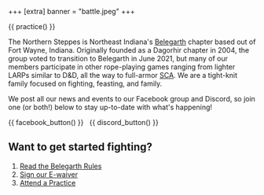 +++
[extra]
banner = "battle.jpeg"
+++

{{ practice() }}

The Northern Steppes is Northeast Indiana's [Belegarth](https://www.belegarth.com/) chapter based out of Fort Wayne, Indiana. Originally founded as a Dagorhir chapter in 2004, the group voted to transition to Belegarth in June 2021, but many of our members participate in other rope-playing games ranging from lighter LARPs similar to D&D, all the way to full-armor [SCA](https://www.sca.org/). We are a tight-knit family focused on fighting, feasting, and family.

We post all our news and events to our Facebook group and Discord, so join one (or both!) below to stay up-to-date with what's happening!

{{ facebook_button() }}
&nbsp;
{{ discord_button() }}

## Want to get started fighting? 

1. [Read the Belegarth Rules](https://www.belegarth.com/rules)
2. [Sign our E-waiver](https://docs.google.com/forms/d/e/1FAIpQLSf-AJHKh700hk1_VfvkvwKweod-ngWRfg2FHmFJNmy3kcTnnw/viewform)
3. [Attend a Practice](@/practice.md)

<!--
{% photo(url="2017-group-photo.jpg") %}
The Northern Steppes at War! 2017, photo credit [Silverleaf Photography](https://www.instagram.com/silverleaf_photos/)
{% end %}
-->
